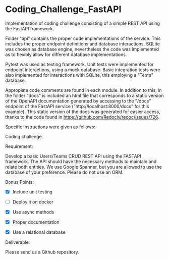 # Coding_Challenge_FastAPI

Implementation of coding challenge consisting of a simple REST API using the FastAPI framework.

Folder "api" contains the proper code implementations of the service. This includes the proper endpoint definitions and database interactions. SQLite was chosen as database engine, nevertheless the code was implemented as to flexibly allow for different database implementations.

Pytest was used as testing framework. Unit tests were implemented for endpoint interactions, using a mock database. Basic integration tests were also implemented for interactions with SQLite, this employing a "Temp" database.

Appropiate code comments are found in each module. In addition to this, in the folder "docs" is included an html file that corresponds to a static version of the OpenAPI documentation generated by accessing to the "/docs" endpoint of the FastAPI service ("http://localhost:8000/docs" for this example). This static version of the docs was generated for easier access, thanks to the code found in https://github.com/Redocly/redoc/issues/726.

Specific instructions were given as follows:


Coding challenge 

Requirement: 

Develop a basic Users/Teams CRUD REST API using the FASTAPI framework. The API should have the necessary methods to maintain and relate both entities. We use Google Spanner, but you are allowed to use the database of your preference. Please do not use an ORM.

Bonus Points: 

- [X] Include unit testing

- [ ] Deploy it on docker 

- [X] Use async methods 

- [X] Proper documentation

- [X] Use a relational database

Deliverable: 

Please send us a Github repository. 
